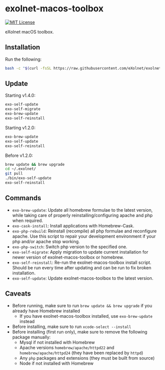# exolnet-macos-toolbox

[![MIT License](https://img.shields.io/badge/license-MIT-8469ad.svg)](https://tldrlegal.com/license/mit-license)

eXolnet macOS toolbox.

## Installation

Run the following:

```bash
bash -c "$(curl -fsSL https://raw.githubusercontent.com/eXolnet/exolnet-macos-toolbox/master/bootstrap)"
```

## Update

Starting v1.4.0:

```bash
exo-self-update
exo-self-migrate
exo-brew-update
exo-self-reinstall
```

Starting v1.2.0:

```bash
exo-brew-update
exo-self-update
exo-self-reinstall
```

Before v1.2.0:

```bash
brew update && brew upgrade
cd ~/.exolnet/
git pull
./bin/exo-self-update
exo-self-reinstall
```

## Commands

* `exo-brew-update`: Update all homebrew formulae to the latest version, while taking care of properly reinstalling/configuring apache and php when required.
* `exo-cask-install`: Install applications with Homebrew-Cask.
* `exo-php-rebuild`: Reinstall (recompile) all php formulae and reconfigure apache. Use this script to repair your development environment if your php and/or apache stop working. 
* `exo-php-switch`: Switch php version to the specified one.
* `exo-self-migrate`: Apply migration to update current installation for newer version of exolnet-macos-toolbox or homebrew.
* `exo-self-reinstall`: Re-run the exolnet-macos-toolbox install script. Should be run every time after updating and can be run to fix broken installation.
* `exo-self-update`: Update exolnet-macos-toolbox to the latest version.

## Caveats

* Before running, make sure to run `brew update && brew upgrade` if you already have Homebrew installed
  * If you have exolnet-macos-toolbox installed, use `exo-brew-update` instead
* Before installing, make sure to run `xcode-select --install`
* Before installing (first run only), make sure to remove the following package manually:
  * Mysql if not installed with Homebrew
  * Apache versions `homebrew/apache/httpd22` and `homebrew/apache/httpd24` (they have been replaced by `httpd`)
  * Any `php` packages and extensions (they must be built from source)
  * Node if not installed with Homebrew
